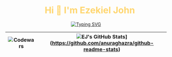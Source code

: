 <div id="user-content-toc">
    <ul align="center" style="list-style: none;">
        <summary style="color: #FFD670;">
            <h1>Hi 👋 I'm Ezekiel John</h1>
        </summary>
    </ul>
</div>

<p align="center">
    <a href="https://git.io/typing-svg">
        <img
            src="https://readme-typing-svg.demolab.com?font=JetBrains+Mono&size=26&pause=1000&color=FFD670&repeat=false&width=920&height=72&lines=Computer+Science+Student+|+Software+Engineer+%7C+UI+Designer"
            alt="Typing SVG" />
    </a>
</p>

| ![Codewars](https://github.r2v.ch/codewars?user=alvarezekiel19&stroke=%23BB432C) | ![EJ's GitHub Stats](https://github-readme-stats.vercel.app/api?username=alvarezekiel19)](https://github.com/anuraghazra/github-readme-stats) |
| -------------------------------------------------------------------------------- | --------------------------------------------------------------------------------------------------------------------------------------------- |

<!--
**alvarezekiel19/alvarezekiel19** is a ✨ _special_ ✨ repository because its `README.md` (this file) appears on your GitHub profile.

Here are some ideas to get you started:

- 🔭 I’m currently working on ...
- 🌱 I’m currently learning ...
- 👯 I’m looking to collaborate on ...
- 🤔 I’m looking for help with ...
- 💬 Ask me about ...
- 📫 How to reach me: ...
- 😄 Pronouns: ...
- ⚡ Fun fact: ...
-->
